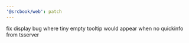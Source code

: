 ```yaml
---
'@srcbook/web': patch
---
```


fix display bug where tiny empty tooltip would appear when no quickinfo from tsserver
